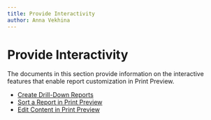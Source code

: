```yaml
---
title: Provide Interactivity
author: Anna Vekhina
---
```

# Provide Interactivity

The documents in this section provide information on the interactive features that enable report customization in Print Preview.

* [Create Drill-Down Reports](provide-interactivity/create-drill-down-reports.md)
* [Sort a Report in Print Preview](provide-interactivity/sort-a-report-in-print-preview.md)
* [Edit Content in Print Preview](provide-interactivity/edit-content-in-print-preview.md)
